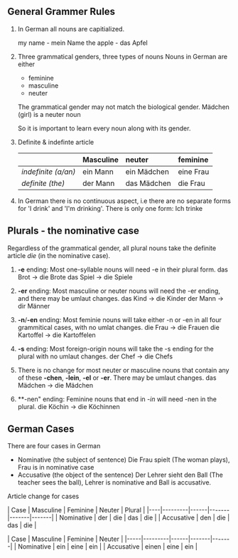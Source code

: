 ## General Grammer Rules

1. In German all nouns are capitialized. 

   my name - mein Name
   the apple - das Apfel

1. Three grammatical genders, three types of nouns
   Nouns in German are either
      * feminine
      * masculine
      * neuter

   The grammatical gender may not match the biological gender. Mädchen (girl) is a neuter noun

   So it is important to learn every noun along with its gender.

1. Definite & indefinte article

   |  | Masculine | neuter | feminine |
   |--|-----------|:--------|:----------|
   | *indefinite (a/an)* | ein Mann | ein Mädchen | eine Frau |
   | *definite (the)* | der Mann | das Mädchen | die Frau |


1. In German there is no continuous aspect, i.e there are no separate forms for 'I drink' and 'I'm drinking'. 
   There is only one form: Ich trinke

## Plurals - the nominative case

Regardless of the grammatical gender, all plural nouns take the definite article *die* (in the nominative case).

1. **-e** ending: Most one-syllable nouns will need  -e in their plural form. 
   das Brot -> die Brote
   das Spiel -> die Spiele

1. **-er** ending: Most masculine or neuter nouns will need the -er ending, and there may be umlaut changes.
   das Kind -> die Kinder
   der Mann -> dir Männer

1. **-n**/**-en** ending: Most feminie nouns will take either  -n or -en in all four grammitical cases, with no umlat changes.
   die Frau -> die Frauen
   die Kartoffel -> die Kartoffelen

1. **-s** ending: Most foreign-origin nouns will take the -s ending for the plural with no umlaut changes.
   der Chef -> die Chefs

1. There is no change for most neuter or masculine nouns that contain any of these **-chen**, **-lein**, **-el** or **-er**. There may be umlaut changes.
   das Mädchen -> die Mädchen

1. **-nen" ending: Feminine nouns that end in *-in* will need -nen in the plural. 
   die Köchin -> die Köchinnen

## German Cases
There are four cases in German

* Nominative (the subject of sentence)
   Die Frau spielt (The woman plays), Frau is in nominative case
* Accusative (the object of the sentence)
   Der Lehrer sieht den Ball (The teacher sees the ball), Lehrer is nominative and Ball is accusative.

Article change for cases


   | Case | Masculine | Feminine | Neuter | Plural |
   |----|---------|------|-------|-------|-------|
   | Nominative | der | die | das | die |
   | Accusative | den | die | das | die |


   | Case | Masculine | Feminine | Neuter |
   |-----|---------|------|-------|-------|
   | Nominative | ein | eine | ein |
   | Accusative | einen | eine | ein |